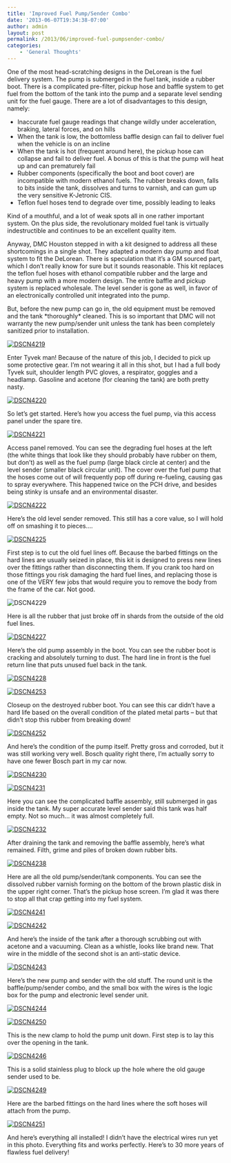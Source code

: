 ```yaml
---
title: 'Improved Fuel Pump/Sender Combo'
date: '2013-06-07T19:34:38-07:00'
author: admin
layout: post
permalink: /2013/06/improved-fuel-pumpsender-combo/
categories:
    - 'General Thoughts'
---
```


One of the most head-scratching designs in the DeLorean is the fuel delivery system. The pump is submerged in the fuel tank, inside a rubber boot. There is a complicated pre-filter, pickup hose and baffle system to get fuel from the bottom of the tank into the pump and a separate level sending unit for the fuel gauge. There are a lot of disadvantages to this design, namely:

- Inaccurate fuel gauge readings that change wildly under acceleration, braking, lateral forces, and on hills
- When the tank is low, the bottomless baffle design can fail to deliver fuel when the vehicle is on an incline
- When the tank is hot (frequent around here), the pickup hose can collapse and fail to deliver fuel. A bonus of this is that the pump will heat up and can prematurely fail
- Rubber components (specifically the boot and boot cover) are incompatible with modern ethanol fuels. The rubber breaks down, falls to bits inside the tank, dissolves and turns to varnish, and can gum up the very sensitive K-Jetronic CIS.
- Teflon fuel hoses tend to degrade over time, possibly leading to leaks

Kind of a mouthful, and a lot of weak spots all in one rather important system. On the plus side, the revolutionary molded fuel tank is virtually indestructible and continues to be an excellent quality item.

Anyway, DMC Houston stepped in with a kit designed to address all these shortcomings in a single shot. They adapted a modern day pump and float system to fit the DeLorean. There is speculation that it’s a GM sourced part, which I don’t really know for sure but it sounds reasonable. This kit replaces the teflon fuel hoses with ethanol compatible rubber and the large and heavy pump with a more modern design. The entire baffle and pickup system is replaced wholesale. The level sender is gone as well, in favor of an electronically controlled unit integrated into the pump.

But, before the new pump can go in, the old equipment must be removed and the tank \*thoroughly\* cleaned. This is so important that DMC will not warranty the new pump/sender unit unless the tank has been completely sanitized prior to installation.

[![DSCN4219](/assets/images/2013/06/DSCN4219-224x300.jpg)](/assets/images/2013/06/DSCN4219.jpg)

Enter Tyvek man! Because of the nature of this job, I decided to pick up some protective gear. I’m not wearing it all in this shot, but I had a full body Tyvek suit, shoulder length PVC gloves, a respirator, goggles and a headlamp. Gasoline and acetone (for cleaning the tank) are both pretty nasty.

[![DSCN4220](/assets/images/2013/06/DSCN4220-300x224.jpg)](/assets/images/2013/06/DSCN4220.jpg)

So let’s get started. Here’s how you access the fuel pump, via this access panel under the spare tire.

[![DSCN4221](/assets/images/2013/06/DSCN4221-300x224.jpg)](/assets/images/2013/06/DSCN4221.jpg)

Access panel removed. You can see the degrading fuel hoses at the left (the white things that look like they should probably have rubber on them, but don’t) as well as the fuel pump (large black circle at center) and the level sender (smaller black circular unit). The cover over the fuel pump that the hoses come out of will frequently pop off during re-fueling, causing gas to spray everywhere. This happened twice on the PCH drive, and besides being stinky is unsafe and an environmental disaster.

[![DSCN4222](/assets/images/2013/06/DSCN4222-300x224.jpg)](/assets/images/2013/06/DSCN4222.jpg)

Here’s the old level sender removed. This still has a core value, so I will hold off on smashing it to pieces….

[![DSCN4225](/assets/images/2013/06/DSCN4225-300x224.jpg)](/assets/images/2013/06/DSCN4225.jpg)

First step is to cut the old fuel lines off. Because the barbed fittings on the hard lines are usually seized in place, this kit is designed to press new lines over the fittings rather than disconnecting them. If you crank too hard on those fittings you risk damaging the hard fuel lines, and replacing those is one of the VERY few jobs that would require you to remove the body from the frame of the car. Not good.

![DSCN4229](/assets/images/2013/06/DSCN4229-300x224.jpg)

Here is all the rubber that just broke off in shards from the outside of the old fuel lines.

[![DSCN4227](/assets/images/2013/06/DSCN4227-224x300.jpg)](/assets/images/2013/06/DSCN4227.jpg)

Here’s the old pump assembly in the boot. You can see the rubber boot is cracking and absolutely turning to dust. The hard line in front is the fuel return line that puts unused fuel back in the tank.

[![DSCN4228](/assets/images/2013/06/DSCN4228-300x224.jpg)](/assets/images/2013/06/DSCN4228.jpg)

[![DSCN4253](/assets/images/2013/06/DSCN4253-300x224.jpg)](/assets/images/2013/06/DSCN4253.jpg)

Closeup on the destroyed rubber boot. You can see this car didn’t have a hard life based on the overall condition of the plated metal parts – but that didn’t stop this rubber from breaking down!

[![DSCN4252](/assets/images/2013/06/DSCN4252-224x300.jpg)](/assets/images/2013/06/DSCN4252.jpg)

And here’s the condition of the pump itself. Pretty gross and corroded, but it was still working very well. Bosch quality right there, I’m actually sorry to have one fewer Bosch part in my car now.

[![DSCN4230](/assets/images/2013/06/DSCN4230-300x224.jpg)](/assets/images/2013/06/DSCN4230.jpg)

[![DSCN4231](/assets/images/2013/06/DSCN4231-300x224.jpg)](/assets/images/2013/06/DSCN4231.jpg)

Here you can see the complicated baffle assembly, still submerged in gas inside the tank. My super accurate level sender said this tank was half empty. Not so much… it was almost completely full.

[![DSCN4232](/assets/images/2013/06/DSCN4232-300x224.jpg)](/assets/images/2013/06/DSCN4232.jpg)

After draining the tank and removing the baffle assembly, here’s what remained. Filth, grime and piles of broken down rubber bits.

[![DSCN4238](/assets/images/2013/06/DSCN4238-300x224.jpg)](/assets/images/2013/06/DSCN4238.jpg)

Here are all the old pump/sender/tank components. You can see the dissolved rubber varnish forming on the bottom of the brown plastic disk in the upper right corner. That’s the pickup hose screen. I’m glad it was there to stop all that crap getting into my fuel system.

[![DSCN4241](/assets/images/2013/06/DSCN4241-300x224.jpg)](/assets/images/2013/06/DSCN4241.jpg)

[![DSCN4242](/assets/images/2013/06/DSCN4242-300x224.jpg)](/assets/images/2013/06/DSCN4242.jpg)

And here’s the inside of the tank after a thorough scrubbing out with acetone and a vacuuming. Clean as a whistle, looks like brand new. That wire in the middle of the second shot is an anti-static device.

[![DSCN4243](/assets/images/2013/06/DSCN4243-300x224.jpg)](/assets/images/2013/06/DSCN4243.jpg)

Here’s the new pump and sender with the old stuff. The round unit is the baffle/pump/sender combo, and the small box with the wires is the logic box for the pump and electronic level sender unit.

[![DSCN4244](/assets/images/2013/06/DSCN4244-300x224.jpg)](/assets/images/2013/06/DSCN4244.jpg)

[![DSCN4250](/assets/images/2013/06/DSCN4250-300x224.jpg)](/assets/images/2013/06/DSCN4250.jpg)

This is the new clamp to hold the pump unit down. First step is to lay this over the opening in the tank.

[![DSCN4246](/assets/images/2013/06/DSCN4246-300x224.jpg)](/assets/images/2013/06/DSCN4246.jpg)

This is a solid stainless plug to block up the hole where the old gauge sender used to be.

[![DSCN4249](/assets/images/2013/06/DSCN4249-300x224.jpg)](/assets/images/2013/06/DSCN4249.jpg)

Here are the barbed fittings on the hard lines where the soft hoses will attach from the pump.

[![DSCN4251](/assets/images/2013/06/DSCN4251-300x224.jpg)](/assets/images/2013/06/DSCN4251.jpg)

And here’s everything all installed! I didn’t have the electrical wires run yet in this photo. Everything fits and works perfectly. Here’s to 30 more years of flawless fuel delivery!